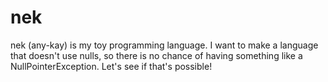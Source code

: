 nek
========

nek (any-kay) is my toy programming language. I want to make a language that doesn't use nulls, so there is no chance of having something like a NullPointerException. Let's see if that's possible!
